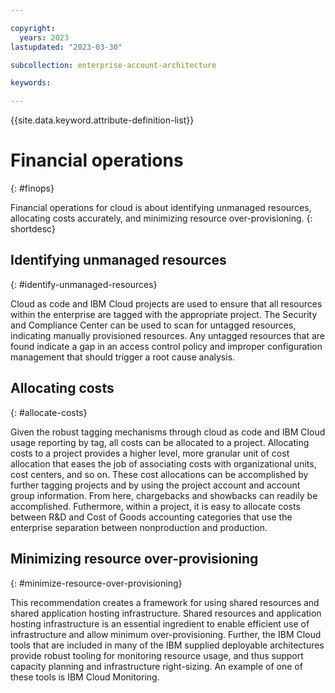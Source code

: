 ```yaml
---

copyright:
  years: 2023
lastupdated: "2023-03-30"

subcollection: enterprise-account-architecture

keywords:

---
```


{{site.data.keyword.attribute-definition-list}}

# Financial operations
{: #finops}

Financial operations for cloud is about identifying unmanaged resources, allocating costs accurately, and minimizing resource over-provisioning.
{: shortdesc}

## Identifying unmanaged resources
{: #identify-unmanaged-resources}

Cloud as code and IBM Cloud projects are used to ensure that all resources within the enterprise are tagged with the appropriate project. The Security and Compliance Center can be used to scan for untagged resources, indicating manually provisioned resources. Any untagged resources that are found indicate a gap in an access control policy and improper configuration management that should trigger a root cause analysis.

## Allocating costs
{: #allocate-costs}

Given the robust tagging mechanisms through cloud as code and IBM Cloud usage reporting by tag, all costs can be allocated to a project. Allocating costs to a project provides a higher level, more granular unit of cost allocation that eases the job of associating costs with organizational units, cost centers, and so on. These cost allocations can be accomplished by further tagging projects and by using the project account and account group information. From here, chargebacks and showbacks can readily be accomplished. Futhermore, within a project, it is easy to allocate costs between R&D and Cost of Goods accounting categories that use the enterprise separation between nonproduction and production.

## Minimizing resource over-provisioning
{: #minimize-resource-over-provisioning}

This recommendation creates a framework for using shared resources and shared application hosting infrastructure. Shared resources and application hosting infrastructure is an essential ingredient to enable efficient use of infrastructure and allow minimum over-provisioning. Further, the IBM Cloud tools that are included in many of the IBM supplied deployable architectures provide robust tooling for monitoring resource usage, and thus support capacity planning and infrastructure right-sizing. An example of one of these tools is IBM Cloud Monitoring.
